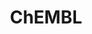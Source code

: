 ---
bigquery: https://console.cloud.google.com/bigquery?p=patents-public-data&d=ebi_chembl&page=dataset
citation: '"The ChEMBL database in 2017." Anna Gaulton, Anne Hersey, Michał Nowotka,
  A Patrícia Bento, Jon Chambers, David Mendez, Prudence Mutowo, Francis Atkinson,
  Louisa J Bellis, Elena Cibrián-Uhalte, Mark Davies, Nathan Dedman, Anneli Karlsson,
  María Paula Magariños, John P Overington, George Papadatos, Ines Smit, Andrew R
  Leach Nucleic acids Research (2017) 45 (Database Issue), D945-D954'
contributors: European Bioinformatics Institute
cost: None
description: ChEMBL Data is a manually curated database of small molecules used in
  drug discovery, including information about existing patented drugs.
documentation: 'schema: https://www.ebi.ac.uk/chembl/db_schema


  '
last_edit: 04/05/2022, 17:49:51
location: https://console.cloud.google.com/marketplace/product/google_patents_public_datasets/chembl
maintained_by: EMBL-EBI, an outstation of European Molecular Biology Laboratory
related_publications: '

  ChEMBL: towards direct deposition of bioassay data.


  Mendez D, Gaulton A, Bento AP, Chambers J, De Veij M, Félix E, Magariños MP, Mosquera
  JF, Mutowo P, Nowotka M, Gordillo-Marañón M, Hunter F, Junco L, Mugumbate G, Rodriguez-Lopez
  M, Atkinson F, Bosc N, Radoux CJ, Segura-Cabrera A, Hersey A, Leach AR.


  — Nucleic Acids Res. 2019; 47(D1):D930-D940. doi: 10.1093/nar/gky1075

  '
schema_fields:
- mesh_heading
- updated_on
- comp_class_id
- comp_go_id
- dosed_ingredient
- domain_type
- bao_format
- compound_key
- mechanism_of_action
- protein_class_synonym
- usan_year
- relationship
- warning_year
- country
- structure_type
- name
- max_phase_for_ind
- l3
- assay_desc
- parameter_value
- molecular_species
- tid_fixed
- toid
- withdrawn_country
- major_class
- active_ingredient
- topical
- log_id
- assay_param_id
- ddd_id
- standard_upper_value
- src_id
- nda_type
- acd_logp
- standard_inchi
- ref_url
- caloha_id
- bao_endpoint
- formulation_id
- assay_subcellular_fraction
- mc_target_name
- stem
- sei
- tbl
- active_molregno
- level3
- domain_id
- cx_most_apka
- pchembl_value
- compsyn_id
- aidx
- hba
- target_mapping
- mol_hrac_id
- protclasssyn_id
- alert_id
- ddd_units
- mc_target_accession
- mol_irac_id
- cx_logp
- source_domain_id
- first_in_class
- parameter_type
- drug_record_id
- standard_relation
- level4
- uberon_id
- company
- aspect
- doc_id
- pathway_id
- compd_id
- stem_class
- status
- year
- ad_type
- applicant_full_name
- cell_name
- level2_description
- mechanism_comment
- src_assay_id
- selectivity_comment
- usan_stem_id
- acd_most_bpka
- standard_inchi_key
- set_name
- enzyme_name
- class_level
- chembl_id
- definition
- domain_description
- level4_description
- substrate_record_id
- clo_id
- updated_by
- level3_description
- full_molformula
- biocomp_id
- drug_substance_flag
- class_type
- indref_id
- hba_lipinski
- cell_source_organism
- efo_term
- warning_id
- cell_source_tax_id
- withdrawn_reason
- units
- downgraded
- level1_description
- bto_id
- l4
- homologue
- strength
- inorganic_flag
- volume
- activity_comment
- assay_source
- alert_name
- first_approval
- ddd_value
- compound_name
- mc_organism
- species_group_flag
- std_act_id
- published_value
- hrac_code
- co_stem_id
- l2
- therapeutic_flag
- site_residues
- journal
- annotation
- cx_most_bpka
- assay_category
- l1
- curation_comment
- atc_code
- component_id
- published_type
- binding_site_comment
- ddd_comment
- warning_country
- protein_class_desc
- aromatic_rings
- go_id
- patent_expire_date
- authors
- qudt_units
- pref_name
- dosage_form
- result_flag
- innovator_company
- ap_id
- l5
- published_units
- drugind_id
- label
- frac_class_id
- parenteral
- smid
- mec_id
- target_desc
- psa
- domain_name
- disease_efficacy
- targcomp_id
- value
- standard_value
- accession
- molecule_type
- ingredient
- assay_type
- tax_id
- level5
- availability_type
- usan_stem
- mutation
- idx
- direct_interaction
- target_type
- short_name
- cell_description
- activity_id
- assay_test_type
- assay_tissue
- mw_freebase
- approval_date
- l6
- title
- standard_units
- syn_type
- orig_description
- mesh_id
- source
- parent_type
- relationship_desc
- upper_value
- l8
- last_page
- isoform
- cpd_str_alert_id
- mc_tax_id
- curated_by
- withdrawn_year
- canonical_smiles
- first_page
- route
- site_name
- data_validity_comment
- cl_lincs_id
- stat
- metref_id
- sequence
- natural_product
- confidence
- related_tid
- black_box_warning
- acd_most_apka
- qed_weighted
- issue
- hbd
- tid
- rgid
- num_lipinski_ro5_violations
- type
- pathway_key
- targrel_id
- synonyms
- usan_stem_definition
- variant_id
- assay_class_id
- start_position
- standard_flag
- normal_range_max
- component_type
- heavy_atoms
- bei
- ass_cls_map_id
- abstract
- chirality
- published_relation
- parent_go_id
- job_id
- ref_type
- text_value
- ref_id
- mecref_id
- oc_id
- confidence_score
- who_extra
- comments
- warnref_id
- publication_number
- src_short_name
- relation
- prodrug
- subgroup
- patent_no
- efo_id
- met_conversion
- uo_units
- organism
- full_mwt
- warning_class
- who_name
- frac_code
- prod_pat_id
- site_id
- doi
- product_id
- db_version
- assay_id
- parent_molregno
- mw_monoisotopic
- drug_product_flag
- version
- creation_date
- src_description
- standard_type
- cellosaurus_id
- enzyme_tid
- oral
- acd_logd
- max_phase
- hbd_lipinski
- priority
- description
- ddd_admr
- submission_date
- relationship_type
- level2
- molsyn_id
- activity_count
- indication_class
- withdrawn_class
- predbind_id
- assay_cell_type
- withdrawn_flag
- component_synonym
- action_type
- actsm_id
- level1
- parent_id
- met_id
- cx_logd
- previous_company
- usan_substem
- end_position
- l7
- as_id
- path
- met_comment
- record_id
- cell_source_tissue
- db_source
- entity_id
- metabolite_record_id
- alert_set_id
- last_active
- tissue_id
- molregno
- ridx
- pubmed_id
- delist_flag
- standard_text_value
- irac_class_id
- protein_class_id
- assay_strain
- patent_id
- irac_code
- mol_atc_id
- hrac_class_id
- normal_range_min
- sequence_md5sum
- num_ro5_violations
- smarts
- mol_frac_id
- cidx
- research_stem
- alogp
- assay_organism
- entity_type
- warning_type
- cell_ontology_id
- num_alerts
- cell_id
- doc_type
- bao_id
- res_stem_id
- polymer_flag
- molecular_mechanism
- mc_target_type
- helm_notation
- lle
- src_compound_id
- warning_description
- trade_name
- patent_use_code
- rtb
- prediction_method
- molfile
- le
- potential_duplicate
- chebi_par_id
- sitecomp_id
- ro3_pass
- assay_tax_id
shortname: chembl
tags:
- biotechnology
- health
- chemical
- bioinformatics
- medical
terms_of_use: CC BY-SA 3.0
title: ChEMBL
uuid: e232a192-965c-4ec9-904c-155b6dfe56c5
---